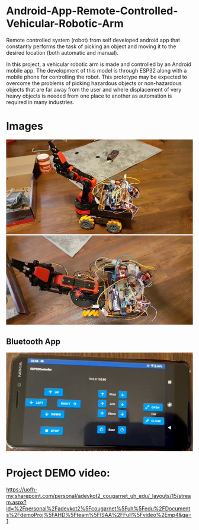 # Android-App-Remote-Controlled-Vehicular-Robotic-Arm
Remote controlled system (robot) from self developed android app that constantly performs the task of picking an object and moving it to the desired location (both automatic and manual).


In this project, a vehicular robotic arm is made and controlled by an Android mobile app. The development of this model is through ESP32 along with a mobile phone for controlling the robot. This prototype may be expected to overcome the problems of picking hazardous objects or non-hazardous objects that are far away from the user and where displacement of very heavy objects is needed from one place to another as automation is required in many industries.

<!-- # Block Diagram -->

<!-- ![alt text](./Vehicular%20Robotic%20Arm/ECE6372%20Team%20Project/block%20diag.jpg) -->


# Images


![alt text](./Vehicular%20Robotic%20Arm/ECE6372%20Team%20Project/picture1.jpg)
![alt text](./Vehicular%20Robotic%20Arm/ECE6372%20Team%20Project/picture2.jpg)

## Bluetooth App
![ My App](./Vehicular%20Robotic%20Arm/ECE6372%20Team%20Project/Bluetooth%20App.png)


# Project DEMO video:
<!-- This is the presentation video link for our project: -->

<!-- https://uofh-my.sharepoint.com/personal/adevkot2_cougarnet_uh_edu/_layouts/15/stream.aspx?id=%2Fpersonal%2Fadevkot2%5Fcougarnet%5Fuh%5Fedu%2FDocuments%2FdemoProj%5FAHD%5Fteam%5FISAA%2FdemoLinks%5F%20ISAA%2Edocx%2Emp4&ga=1 -->

<!-- This is the full video link for our project, which is bit longer than the video used in the presentation: -->

https://uofh-my.sharepoint.com/personal/adevkot2_cougarnet_uh_edu/_layouts/15/stream.aspx?id=%2Fpersonal%2Fadevkot2%5Fcougarnet%5Fuh%5Fedu%2FDocuments%2FdemoProj%5FAHD%5Fteam%5FISAA%2FFull%5Fvideo%2Emp4&ga=1
